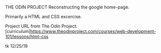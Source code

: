 THE ODIN PROJECT 
Reconstructing the google home-page.

Primarily a HTML and CSS excercise.


Project URL from The Odin Project:
[curriculum]https://www.theodinproject.com/courses/web-development-101/lessons/html-css

tk 12/25/19